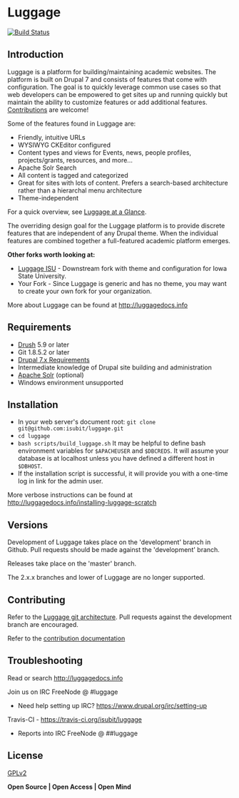 Luggage
=========
[![Build Status](https://travis-ci.org/isubit/luggage.svg?branch=master "Build Status")](http://travis-ci.org/isubit/luggage)

Introduction
-------------------
Luggage is a platform for building/maintaining academic websites. The platform is built on Drupal 7 and consists of features that come with configuration. The goal is to quickly leverage common use cases so that web developers can be empowered to get sites up and running quickly but maintain the ability to customize features or add additional features. [Contributions](http://luggagedocs.info/contributing) are welcome!

Some of the features found in Luggage are:

* Friendly, intuitive URLs
* WYSIWYG CKEditor configured
* Content types and views for Events, news, people profiles, projects/grants, resources, and more...
* Apache Solr Search
* All content is tagged and categorized
* Great for sites with lots of content. Prefers a search-based architecture rather than a hierarchal menu architecture
* Theme-independent

For a quick overview, see [Luggage at a Glance](http://www.biology-it.iastate.edu/luggage_doc/luggage-glance).

The overriding design goal for the Luggage platform is to provide discrete features that are independent of any Drupal theme. When the individual features are combined together a full-featured academic platform emerges.

**Other forks worth looking at:**

* [Luggage ISU](http://github.com/isubit/luggage_isu) - Downstream fork with theme and configuration for Iowa State University.
* Your Fork - Since Luggage is generic and has no theme, you may want to create your own fork for your organization.

More about Luggage can be found at http://luggagedocs.info

Requirements
-----------------
* [Drush](http://www.drush.org/) 5.9 or later
* Git 1.8.5.2 or later
* [Drupal 7.x Requirements](https://www.drupal.org/requirements)
* Intermediate knowledge of Drupal site building and administration
* [Apache Solr](http://lucene.apache.org/solr/) (optional)
* Windows environment unsupported

Installation
--------------
* In your web server's document root: `git clone git@github.com:isubit/luggage.git` 
* `cd luggage`
* `bash scripts/build_luggage.sh` It may be helpful to define bash environment variables for `$APACHEUSER` and `$DBCREDS`. It will assume your database is at localhost unless you have defined a different host in `$DBHOST`.
* If the installation script is successful, it will provide you with a one-time log in link for the admin user.

More verbose instructions can be found at http://luggagedocs.info/installing-luggage-scratch

Versions
----
Development of Luggage takes place on the 'development' branch in Github. Pull requests should be made against the 'development' branch.

Releases take place on the 'master' branch. 

The 2.x.x branches and lower of Luggage are no longer supported.

Contributing
----

Refer to the [Luggage git architecture](http://www.biology-it.iastate.edu/luggage_doc/comprehensive-code-flow-management). Pull requests against the development branch are encouraged.

Refer to the [contribution documentation](http://www.biology-it.iastate.edu/luggage_doc/luggage-development)

Troubleshooting
----
Read or search http://luggagedocs.info

Join us on IRC FreeNode @ #luggage
* Need help setting up IRC? https://www.drupal.org/irc/setting-up

Travis-CI - https://travis-ci.org/isubit/luggage
* Reports into IRC FreeNode @  ##luggage

License
----
[GPLv2](http://www.gnu.org/licenses/gpl-2.0.html)


**Open Source | Open Access | Open Mind**
